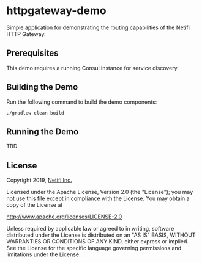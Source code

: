 # httpgateway-demo
Simple application for demonstrating the routing capabilities of the Netifi HTTP Gateway.

## Prerequisites
This demo requires a running Consul instance for service discovery.

## Building the Demo
Run the following command to build the demo components:

    ./gradlew clean build

## Running the Demo
TBD

## License
Copyright 2019, [Netifi Inc.](https://www.netifi.com)

Licensed under the Apache License, Version 2.0 (the "License");
you may not use this file except in compliance with the License.
You may obtain a copy of the License at

   http://www.apache.org/licenses/LICENSE-2.0

Unless required by applicable law or agreed to in writing, software
distributed under the License is distributed on an "AS IS" BASIS,
WITHOUT WARRANTIES OR CONDITIONS OF ANY KIND, either express or implied.
See the License for the specific language governing permissions and
limitations under the License.